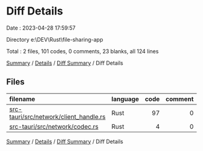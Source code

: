 # Diff Details

Date : 2023-04-28 17:59:57

Directory e:\\DEV\\Rust\\file-sharing-app

Total : 2 files,  101 codes, 0 comments, 23 blanks, all 124 lines

[Summary](results.md) / [Details](details.md) / [Diff Summary](diff.md) / Diff Details

## Files
| filename | language | code | comment | blank | total |
| :--- | :--- | ---: | ---: | ---: | ---: |
| [src-tauri/src/network/client_handle.rs](/src-tauri/src/network/client_handle.rs) | Rust | 97 | 0 | 22 | 119 |
| [src-tauri/src/network/codec.rs](/src-tauri/src/network/codec.rs) | Rust | 4 | 0 | 1 | 5 |

[Summary](results.md) / [Details](details.md) / [Diff Summary](diff.md) / Diff Details